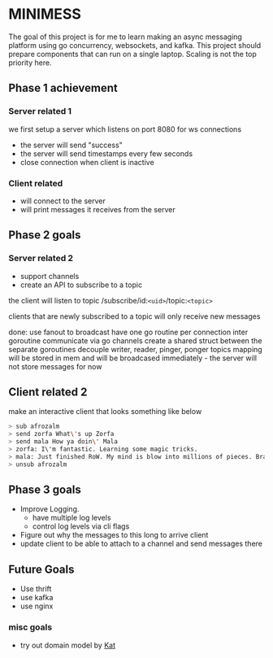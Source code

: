 # MINIMESS

The goal of this project is for me to learn making an async messaging platform using go concurrency, websockets, and kafka. This project should prepare components that can run on a single laptop. Scaling is not the top priority here.

## Phase 1 achievement

### Server related 1

 we first setup a server which listens on port 8080 for ws connections

* the server will send "success"
* the server will send timestamps every few seconds
* close connection when client is inactive

### Client related

* will connect to the server
* will print messages it receives from the server

## Phase 2 goals

### Server related 2

* support channels
* create an API to subscribe to a topic

the client will listen to topic
/subscribe/id:`<uid>`/topic:`<topic>`

clients that are newly subscribed to a topic will only receive new messages

done:
    use fanout to broadcast
    have one go routine per connection
    inter goroutine communicate via go channels
    create a shared struct between the separate goroutines
    decouple writer, reader, pinger, ponger
    topics mapping will be stored in mem and will be broadcased immediately - the server will not store messages for now

## Client related 2

make an interactive client that looks something like below

```bash
> sub afrozalm
> send zorfa What\'s up Zorfa
> send mala How ya doin\' Mala
> zorfa: I\'m fantastic. Learning some magic tricks.
> mala: Just finished RoW. My mind is blow into millions of pieces. BrandoSando is legend
> unsub afrozalm
```

## Phase 3 goals

* Improve Logging.
  * have multiple log levels
  * control log levels via cli flags
* Figure out why the messages to this long to arrive client
* update client to be able to attach to a channel and send messages there

## Future Goals

* Use thrift
* use kafka
* use nginx

### misc goals

* try out domain model by [Kat](https://github.com/katzien/go-structure-examples)
